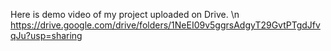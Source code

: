 Here is demo video of my project uploaded on Drive. \n
https://drive.google.com/drive/folders/1NeEI09v5ggrsAdgyT29GvtPTgdJfvqJu?usp=sharing
